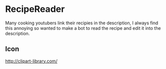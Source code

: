 # RecipeReader
Many cooking youtubers link their recipies in the description, I always find this annoying so wanted to make a bot to read the recipe and edit it into the description.

## Icon
http://clipart-library.com/